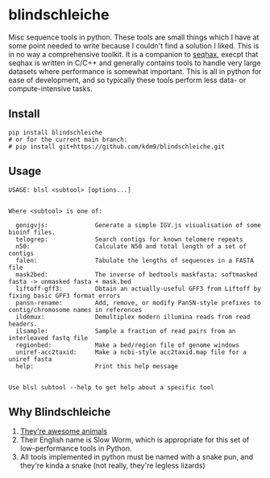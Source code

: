 # blindschleiche

Misc sequence tools in python. These tools are small things which I have at some point needed to write because I couldn't find a solution I liked. This is in no way a comprehensive toolkit. It is a companion to [seqhax](https://github.com/kdm9/seqhax), execpt that seqhax is written in C/C++ and generally contains tools to handle very large datasets where performance is somewhat important. This is all in python for ease of development, and so typically these tools perform less data- or compute-intensive tasks.

## Install

```
pip install blindschleiche
# or for the current main branch:
# pip install git+https://github.com/kdm9/blindschleiche.git
```

## Usage

```
USAGE: blsl <subtool> [options...]


Where <subtool> is one of:

  genigvjs:             Generate a simple IGV.js visualisation of some bioinf files.
  telogrep:             Search contigs for known telomere repeats
  n50:                  Calculate N50 and total length of a set of contigs
  falen:                Tabulate the lengths of sequences in a FASTA file
  mask2bed:             The inverse of bedtools maskfasta: softmasked fasta -> unmasked fasta + mask.bed
  liftoff-gff3:         Obtain an actually-useful GFF3 from Liftoff by fixing basic GFF3 format errors
  pansn-rename:         Add, remove, or modify PanSN-style prefixes to contig/chromosome names in references
  ildemux:              Demultiplex modern illumina reads from read headers.
  ilsample:             Sample a fraction of read pairs from an interleaved fastq file
  regionbed:            Make a bed/region file of genome windows
  uniref-acc2taxid:     Make a ncbi-style acc2taxid.map file for a uniref fasta
  help:                 Print this help message


Use blsl subtool --help to get help about a specific tool
```

## Why Blindschleiche

1) [They're awesome animals](https://www.google.com/search?q=blindschleiche&tbm=isch)
2) Their English name is Slow Worm, which is appropriate for this set of low-performance tools in Python.
3) All tools implemented in python must be named with a snake pun, and they're kinda a snake (not really, they're legless lizards)

